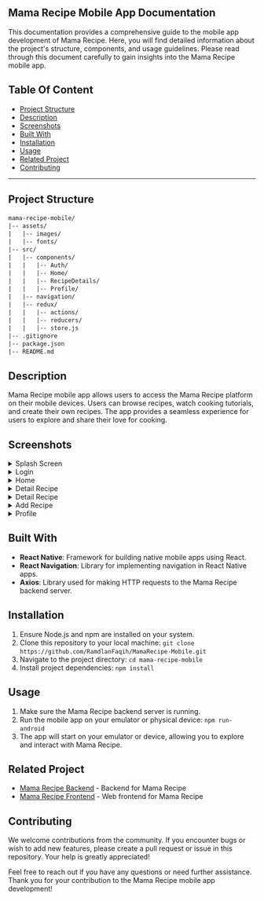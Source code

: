 ## Mama Recipe Mobile App Documentation

This documentation provides a comprehensive guide to the mobile app development of Mama Recipe. Here, you will find detailed information about the project's structure, components, and usage guidelines. Please read through this document carefully to gain insights into the Mama Recipe mobile app.

## Table Of Content

- [Project Structure](#project-structure)
- [Description](#description)
- [Screenshots](#screenshots)
- [Built With](#built-with)
- [Installation](#installation)
- [Usage](#usage)
- [Related Project](#related-project)
- [Contributing](#contributing)

---

## Project Structure

```plaintext
mama-recipe-mobile/
|-- assets/
|   |-- images/
|   |-- fonts/
|-- src/
|   |-- components/
|   |   |-- Auth/
|   |   |-- Home/
|   |   |-- RecipeDetails/
|   |   |-- Profile/
|   |-- navigation/
|   |-- redux/
|   |   |-- actions/
|   |   |-- reducers/
|   |   |-- store.js
|-- .gitignore
|-- package.json
|-- README.md
```

## Description

Mama Recipe mobile app allows users to access the Mama Recipe platform on their mobile devices. Users can browse recipes, watch cooking tutorials, and create their own recipes. The app provides a seamless experience for users to explore and share their love for cooking.

## Screenshots

<details>
  <summary>
    Splash Screen
  </summary>
<img src="screenshots/splashScreen.png" alt="Splash Screen" width="30%" />
</details>

<details>
  <summary>
    Login
  </summary>
<img src="screenshots/login.png" alt="Login" width="30%" />
</details>

<details>
  <summary>
    Home
  </summary>
<img src="screenshots/home.png" alt="Home Page" width="30%" />
</details>

<details>
  <summary>
    Detail Recipe
  </summary>
<img src="screenshots/home.png" alt="Home Page" width="30%" />
</details>

<details>
  <summary>
    Detail Recipe
  </summary>
<img src="screenshots/home.png" alt="Detail Recipe" width="30%" />
</details>

<details>
  <summary>
    Add Recipe
  </summary>
<img src="screenshots/addRecipe.png" alt="Add Recipe" width="30%" />
</details>

<details>
  <summary>
    Profile
  </summary>
<img src="screenshots/profile.png" alt="Profile" width="30%" />
</details>

## Built With

- **React Native**: Framework for building native mobile apps using React.
- **React Navigation**: Library for implementing navigation in React Native apps.
- **Axios**: Library used for making HTTP requests to the Mama Recipe backend server.

## Installation

1. Ensure Node.js and npm are installed on your system.
2. Clone this repository to your local machine: `git clone https://github.com/RamdlanFaqih/MamaRecipe-Mobile.git`
3. Navigate to the project directory: `cd mama-recipe-mobile`
4. Install project dependencies: `npm install`

## Usage

1. Make sure the Mama Recipe backend server is running.
2. Run the mobile app on your emulator or physical device: `npm run-android`
3. The app will start on your emulator or device, allowing you to explore and interact with Mama Recipe.

## Related Project

- [Mama Recipe Backend](https://github.com/RamdlanFaqih/BE-Mama-Recipe) - Backend for Mama Recipe
- [Mama Recipe Frontend](https://github.com/RamdlanFaqih/mama-recipe-redux) - Web frontend for Mama Recipe

## Contributing

We welcome contributions from the community. If you encounter bugs or wish to add new features, please create a pull request or issue in this repository. Your help is greatly appreciated!

Feel free to reach out if you have any questions or need further assistance. Thank you for your contribution to the Mama Recipe mobile app development!
